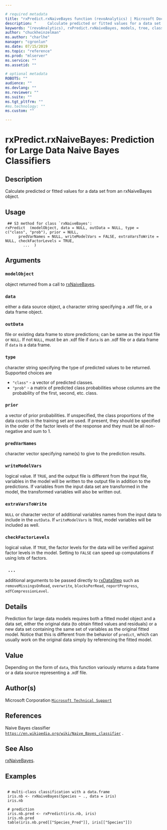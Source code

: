 ```yaml
--- 

# required metadata 
title: "rxPredict.rxNaiveBayes function (revoAnalytics) | Microsoft Docs" 
description: "     Calculate predicted or fitted values for a data set from an rxNaiveBayes object. " 
keywords: "(revoAnalytics), rxPredict.rxNaiveBayes, models, tree, classif, classification" 
author: "chuckheinzelman"
ms.author: "charlhe" 
manager: "cgronlun" 
ms.date: 07/15/2019
ms.topic: "reference" 
ms.prod: "mlserver" 
ms.service: "" 
ms.assetid: "" 

# optional metadata 
ROBOTS: "" 
audience: "" 
ms.devlang: "" 
ms.reviewer: "" 
ms.suite: "" 
ms.tgt_pltfrm: "" 
#ms.technology: "" 
ms.custom: "" 

--- 
```



 # rxPredict.rxNaiveBayes: Prediction for Large Data Naive Bayes Classifiers 
 ## Description

Calculate predicted or fitted values for a data set from an rxNaiveBayes object.


 ## Usage

```   
 ## S3 method for class `rxNaiveBayes':
rxPredict  (modelObject, data = NULL, outData = NULL, type = c("class", "prob"), prior = NULL,
      predVarNames = NULL, writeModelVars = FALSE, extraVarsToWrite = NULL, checkFactorLevels = TRUE,
        ...  )

```

 ## Arguments



 ### `modelObject`
  object returned from a call to [rxNaiveBayes](rxNaiveBayes.md). 


 ### `data`
  either a data source object, a character string  specifying a .xdf file, or a data frame object. 


 ### `outData`
  file or existing data frame to store predictions;  can be same as the input file or `NULL`.  If not `NULL`, must be an .xdf file if `data` is an .xdf file  or a data frame if `data` is a data frame. 


 ### `type`
  character string specifying the type of predicted values to be returned. Supported choices are  
* `"class"` -  a vector of predicted classes.   
* `"prob"` -  a matrix of predicted class probabilities whose columns are the probability of the first, second, etc. class.   



 ### `prior`
  a vector of prior probabilities.  If unspecified, the class proportions of the data counts in the training set are used. If present, they should be specified in the order of the factor levels of the response and they must be all non-negative and sum to 1.  



 ### `predVarNames`
  character vector specifying name(s) to give to the prediction results. 


 ### `writeModelVars`
  logical value. If `TRUE`, and the output file is different from the input file,  variables in the model will be written to the output file in addition to the predictions.  If variables from the input data set are transformed in the model,  the transformed variables will also be written out. 


 ### `extraVarsToWrite`
  `NULL` or character vector of additional variables names from the input data to include in the `outData`.   If `writeModelVars` is `TRUE`,  model variables will be included as well. 


 ### `checkFactorLevels`
  logical value. If `TRUE`, the factor levels for the data  will be verified against factor levels in the model.  Setting to `FALSE` can speed up computations if using lots of factors. 



 ### ` ...`
  additional arguments to be passed directly to [rxDataStep](rxDataStep.md) such as `removeMissingsOnRead`, `overwrite`,  `blocksPerRead`, `reportProgress`, `xdfCompressionLevel`. 



 ## Details

Prediction for large data models requires both a fitted model object and a data set, either the
original data (to obtain fitted values and residuals) or a new data set containing the same set
of variables as the original fitted model. Notice that this is different from the behavior of
`predict`, which can usually work on the original data simply by referencing the fitted model.


 ## Value

Depending on the form of `data`, this function variously returns a data frame or a data source
representing a .xdf file.

 ## Author(s)

Microsoft Corporation [`Microsoft Technical Support`](https://go.microsoft.com/fwlink/?LinkID=698556&clcid=0x409)



 ## References

Naive Bayes classifier
[`https://en.wikipedia.org/wiki/Naive_Bayes_classifier`](https://en.wikipedia.org/wiki/Naive_Bayes_classifier)
.


 ## See Also

[rxNaiveBayes](rxNaiveBayes.md).

 ## Examples

 ```

  # multi-class classification with a data.frame
  iris.nb <- rxNaiveBayes(Species ~ ., data = iris)
  iris.nb

  # prediction
  iris.nb.pred <- rxPredict(iris.nb, iris)
  iris.nb.pred
  table(iris.nb.pred[["Species_Pred"]], iris[["Species"]])
```





